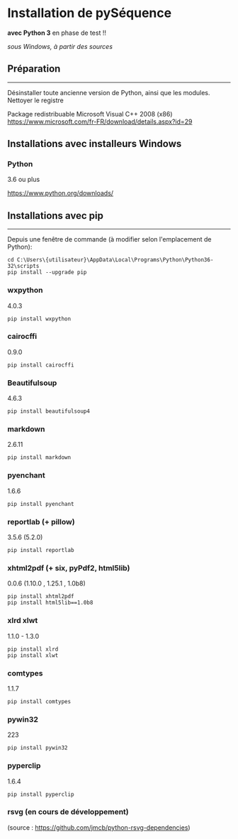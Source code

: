 # Installation de pySéquence #
**avec Python 3**
en phase de test !!

_sous Windows, à partir des sources_


## Préparation ##
--------------

Désinstaller toute ancienne version de Python, ainsi que les modules.
Nettoyer le registre

Package redistribuable Microsoft Visual C++ 2008 (x86)
https://www.microsoft.com/fr-FR/download/details.aspx?id=29

## Installations avec installeurs Windows ##
### Python ###
3.6 ou plus

https://www.python.org/downloads/


## Installations avec pip ##
-------------------------

Depuis une fenêtre de commande (à modifier selon l'emplacement de Python):

    cd C:\Users\{utilisateur}\AppData\Local\Programs\Python\Python36-32\scripts
    pip install --upgrade pip

### wxpython ###
4.0.3
    
    pip install wxpython
    
### cairocffi ###
0.9.0
    
    pip install cairocffi

### Beautifulsoup ###
4.6.3
    
    pip install beautifulsoup4
    
### markdown ###
2.6.11
    
    pip install markdown

### pyenchant ###
1.6.6
    
    pip install pyenchant

### reportlab (+ pillow) ###
3.5.6 (5.2.0)
    
    pip install reportlab

### xhtml2pdf 	(+ six, pyPdf2, html5lib) ###
0.0.6   (1.10.0 , 1.25.1 , 1.0b8)
    
    pip install xhtml2pdf
    pip install html5lib==1.0b8

### xlrd	xlwt ###
1.1.0   -	1.3.0
    
    pip install xlrd
    pip install xlwt

### comtypes ###
1.1.7
    
    pip install comtypes

### pywin32 ###
223
    
    pip install pywin32

### pyperclip ###
1.6.4
    
    pip install pyperclip



### rsvg (en cours de développement) ###
(source : https://github.com/jmcb/python-rsvg-dependencies)




